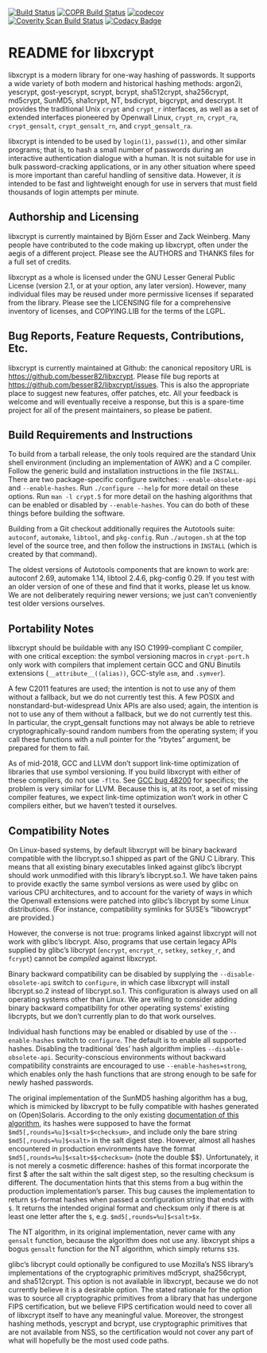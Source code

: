 [![Build Status](https://travis-ci.org/besser82/libxcrypt.svg?branch=develop)](https://travis-ci.org/besser82/libxcrypt)
[![COPR Build Status](https://copr.fedorainfracloud.org/coprs/besser82/libxcrypt_CI/package/libxcrypt/status_image/last_build.png)](https://copr.fedorainfracloud.org/coprs/besser82/libxcrypt_CI)
[![codecov](https://codecov.io/gh/besser82/libxcrypt/branch/develop/graph/badge.svg)](https://codecov.io/gh/besser82/libxcrypt)
[![Coverity Scan Build Status](https://scan.coverity.com/projects/17073/badge.svg)](https://scan.coverity.com/projects/besser82-libxcrypt)
[![Codacy Badge](https://api.codacy.com/project/badge/Grade/1ebaa2314aca4bab92e14130906d5096)](https://www.codacy.com/manual/besser82/libxcrypt?utm_source=github.com&amp;utm_medium=referral&amp;utm_content=besser82/libxcrypt&amp;utm_campaign=Badge_Grade)

README for libxcrypt
====================

libxcrypt is a modern library for one-way hashing of passwords.  It
supports a wide variety of both modern and historical hashing methods:
argon2i, yescrypt, gost-yescrypt, scrypt, bcrypt, sha512crypt, sha256crypt,
md5crypt, SunMD5, sha1crypt, NT, bsdicrypt, bigcrypt, and descrypt.
It provides the traditional Unix `crypt` and `crypt_r` interfaces, as
well as a set of extended interfaces pioneered by Openwall Linux,
`crypt_rn`, `crypt_ra`, `crypt_gensalt`, `crypt_gensalt_rn`, and
`crypt_gensalt_ra`.

libxcrypt is intended to be used by `login(1)`, `passwd(1)`, and other
similar programs; that is, to hash a small number of passwords during
an interactive authentication dialogue with a human.  It is not
suitable for use in bulk password-cracking applications, or in any
other situation where speed is more important than careful handling of
sensitive data.  However, it *is* intended to be fast and lightweight
enough for use in servers that must field thousands of login attempts
per minute.

Authorship and Licensing
------------------------

libxcrypt is currently maintained by Björn Esser and Zack Weinberg.
Many people have contributed to the code making up libxcrypt, often
under the aegis of a different project.  Please see the AUTHORS and
THANKS files for a full set of credits.

libxcrypt as a whole is licensed under the GNU Lesser General Public
License (version 2.1, or at your option, any later version).  However,
many individual files may be reused under more permissive licenses if
separated from the library.  Please see the LICENSING file for a
comprehensive inventory of licenses, and COPYING.LIB for the terms of
the LGPL.

Bug Reports, Feature Requests, Contributions, Etc.
--------------------------------------------------

libxcrypt is currently maintained at Github: the canonical repository
URL is <https://github.com/besser82/libxcrypt>.  Please file bug
reports at <https://github.com/besser82/libxcrypt/issues>.  This is
also the appropriate place to suggest new features, offer patches,
etc.  All your feedback is welcome and will eventually receive a
response, but this is a spare-time project for all of the present
maintainers, so please be patient.

Build Requirements and Instructions
-----------------------------------

To build from a tarball release, the only tools required are the
standard Unix shell environment (including an implementation of AWK)
and a C compiler.  Follow the generic build and installation
instructions in the file `INSTALL`.  There are two package-specific
configure switches: `--enable-obsolete-api` and `--enable-hashes`.
Run `./configure --help` for more detail on these options.
Run `man -l crypt.5` for more detail on the hashing algorithms that
can be enabled or disabled by `--enable-hashes`.  You can do both of
these things before building the software.

Building from a Git checkout additionally requires the Autotools
suite: `autoconf`, `automake`, `libtool`, and `pkg-config`.
Run `./autogen.sh` at the top level of the source tree, and then
follow the instructions in `INSTALL` (which is created by that command).

The oldest versions of Autotools components that are known to work
are: autoconf 2.69, automake 1.14, libtool 2.4.6, pkg-config 0.29.
If you test with an older version of one of these and find that it
works, please let us know.  We are not deliberately requiring newer
versions; we just can’t conveniently test older versions ourselves.

Portability Notes
-----------------

libxcrypt should be buildable with any ISO C1999-compliant C compiler,
with one critical exception: the symbol versioning macros in
`crypt-port.h` only work with compilers that implement certain GCC and
GNU Binutils extensions (`__attribute__((alias))`, GCC-style `asm`,
and `.symver`).

A few C2011 features are used; the intention is not to use any of them
without a fallback, but we do not currently test this.  A few POSIX
and nonstandard-but-widespread Unix APIs are also used; again, the
intention is not to use any of them without a fallback, but we do not
currently test this.  In particular, the crypt_gensalt functions may
not always be able to retrieve cryptographically-sound random numbers
from the operating system; if you call these functions with a null
pointer for the “rbytes” argument, be prepared for them to fail.

As of mid-2018, GCC and LLVM don’t support link-time optimization of
libraries that use symbol versioning.  If you build libxcrypt with
either of these compilers, do not use `-flto`.  See [GCC bug 48200][1]
for specifics; the problem is very similar for LLVM.  Because this is,
at its root, a set of missing compiler features, we expect link-time
optimization won’t work in other C compilers either, but we haven’t
tested it ourselves.

[1]: https://gcc.gnu.org/bugzilla/show_bug.cgi?id=48200

Compatibility Notes
-------------------

On Linux-based systems, by default libxcrypt will be binary backward
compatible with the libcrypt.so.1 shipped as part of the GNU C
Library.  This means that all existing binary executables linked
against glibc’s libcrypt should work unmodified with this library’s
libcrypt.so.1.  We have taken pains to provide exactly the same symbol
versions as were used by glibc on various CPU architectures, and to
account for the variety of ways in which the Openwall extensions were
patched into glibc’s libcrypt by some Linux distributions.  (For
instance, compatibility symlinks for SUSE’s “libowcrypt” are provided.)

However, the converse is not true: programs linked against libxcrypt
will not work with glibc’s libcrypt.  Also, programs that use certain
legacy APIs supplied by glibc’s libcrypt (`encrypt`, `encrypt_r`,
`setkey`, `setkey_r`, and `fcrypt`) cannot be *compiled* against
libxcrypt.

Binary backward compatibility can be disabled by supplying the
`--disable-obsolete-api` switch to `configure`, in which case libxcrypt
will install libcrypt.so.2 instead of libcrypt.so.1.  This
configuration is always used on all operating systems other than
Linux.  We are willing to consider adding binary backward
compatibility for other operating systems’ existing libcrypts, but we
don’t currently plan to do that work ourselves.

Individual hash functions may be enabled or disabled by use of the
`--enable-hashes` switch to `configure`.  The default is to enable all
supported hashes.  Disabling the traditional ‘des’ hash algorithm
implies `--disable-obsolete-api`.  Security-conscious environments
without backward compatibility constraints are encouraged to use
`--enable-hashes=strong`, which enables only the hash functions that
are strong enough to be safe for newly hashed passwords.

The original implementation of the SunMD5 hashing algorithm has a bug,
which is mimicked by libxcrypt to be fully compatible with hashes
generated on (Open)Solaris.  According to the only existing
[documentation of this algorithm][2], its hashes were supposed to have
the format `$md5[,rounds=%u]$<salt>$<checksum>`, and include only the
bare string `$md5[,rounds=%u]$<salt>` in the salt digest
step. However, almost all hashes encountered in production
environments have the format `$md5[,rounds=%u]$<salt>$$<checksum>`
(note the double $$).  Unfortunately, it is not merely a cosmetic
difference: hashes of this format incorporate the first $ after the
salt within the salt digest step, so the resulting checksum is
different.  The documentation hints that this stems from a bug within
the production implementation’s parser.  This bug causes the
implementation to return `$$`-format hashes when passed a
configuration string that ends with `$`.  It returns the intended
original format and checksum only if there is at least one letter
after the `$`, e.g. `$md5[,rounds=%u]$<salt>$x`.

The NT algorithm, in its original implementation, never came with any
`gensalt` function, because the algorithm does not use any.  libxcrypt
ships a bogus `gensalt` function for the NT algorithm, which simply
returns `$3$`.

glibc’s libcrypt could optionally be configured to use Mozilla’s NSS
library’s implementations of the cryptographic primitives md5crypt,
sha256crypt, and sha512crypt.  This option is not available in
libxcrypt, because we do not currently believe it is a desirable
option.  The stated rationale for the option was to source all
cryptographic primitives from a library that has undergone FIPS
certification, but we believe FIPS certification would need to cover
all of libxcrypt itself to have any meaningful value.  Moreover, the
strongest hashing methods, yescrypt and bcrypt, use cryptographic
primitives that are not available from NSS, so the certification
would not cover any part of what will hopefully be the most used code
paths.

[2]: https://dropsafe.crypticide.com/article/1389
